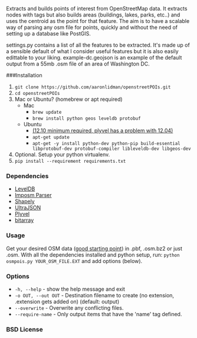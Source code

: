 Extracts and builds points of interest from OpenStreetMap data. It extracts nodes with tags but also builds areas (buildings, lakes, parks, etc..) and uses the centroid as the point for that feature. The aim is to have a scalable way of parsing any osm file for points, quickly and without the need of setting up a database like PostGIS.

settings.py contains a list of all the features to be extracted. It's made up of a sensible default of what I consider useful features but it is also easily edittable to your liking. example-dc.geojson is an example of the default output from a 55mb .osm file of an area of Washington DC.

###Installation
1. `git clone https://github.com/aaronlidman/openstreetPOIs.git`
2. `cd openstreetPOIs`
3. Mac or Ubuntu? (homebrew or apt required)
	- Mac
		- `brew update`
		- `brew install python geos leveldb protobuf`
	- Ubuntu
		- [(12.10 minimum required, plyvel has a problem with 12.04)](https://github.com/wbolster/plyvel/issues/7)
		- `apt-get update`
		- `apt-get -y install python-dev python-pip build-essential libprotobuf-dev protobuf-compiler libleveldb-dev libgeos-dev`
4. Optional. Setup your python virtualenv.
5. `pip install --requirement requirements.txt`

### Dependencies
- [LevelDB](https://code.google.com/p/leveldb/)
- [Imposm Parser](http://imposm.org/docs/imposm.parser/latest/)
- [Shapely](http://toblerity.github.io/shapely/)
- [UltraJSON](https://github.com/esnme/ultrajson)
- [Plyvel](https://github.com/wbolster/plyvel)
- [bitarray](https://pypi.python.org/pypi/bitarray/)

### Usage
Get your desired OSM data ([good starting point](http://wiki.openstreetmap.org/wiki/Planet.osm#Downloading)) in .pbf, .osm.bz2 or just .osm. With all the dependencies installed and python setup, run: `python osmpois.py YOUR_OSM_FILE.EXT` and add options (below).

### Options
- `-h, --help` - show the help message and exit
- `-o OUT, --out OUT` - Destination filename to create (no extension, .extension gets added on) (default: output)
- `--overwrite` - Overwrite any conflicting files.
- `--require-name` - Only output items that have the 'name' tag defined.

### BSD License
